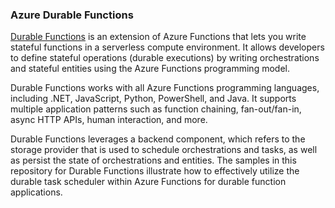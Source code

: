 ### Azure Durable Functions
[Durable Functions](https://learn.microsoft.com/azure/azure-functions/durable/durable-functions-overview) is an extension of Azure Functions that lets you write stateful functions in a serverless compute environment. It allows developers to define stateful operations (durable executions) by writing orchestrations and stateful entities using the Azure Functions programming model. 

Durable Functions works with all Azure Functions programming languages, including .NET, JavaScript, Python, PowerShell, and Java. It supports multiple application patterns such as function chaining, fan-out/fan-in, async HTTP APIs, human interaction, and more.

Durable Functions leverages a backend component, which refers to the storage provider that is used to schedule orchestrations and tasks, as well as persist the state of orchestrations and entities. The samples in this repository for Durable Functions illustrate how to effectively utilize the durable task scheduler within Azure Functions for durable function applications.
